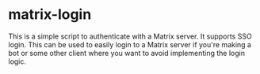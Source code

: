 # matrix-login

This is a simple script to authenticate with a Matrix server. It supports SSO login. This can be used to easily login to a Matrix server if you're making a bot or some other client where you want to avoid implementing the login logic.
